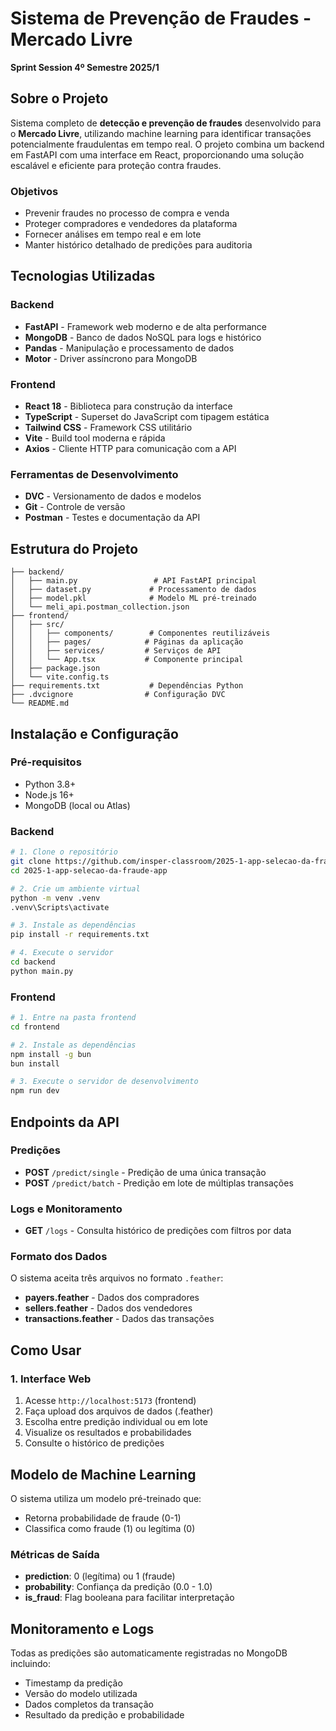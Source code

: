 # Sistema de Prevenção de Fraudes - Mercado Livre

**Sprint Session 4º Semestre 2025/1**

## Sobre o Projeto

Sistema completo de **detecção e prevenção de fraudes** desenvolvido para o **Mercado Livre**, utilizando machine learning para identificar transações potencialmente fraudulentas em tempo real. O projeto combina um backend em FastAPI com uma interface em React, proporcionando uma solução escalável e eficiente para proteção contra fraudes.

### Objetivos
- Prevenir fraudes no processo de compra e venda
- Proteger compradores e vendedores da plataforma
- Fornecer análises em tempo real e em lote
- Manter histórico detalhado de predições para auditoria

## Tecnologias Utilizadas

### Backend
- **FastAPI** - Framework web moderno e de alta performance
- **MongoDB** - Banco de dados NoSQL para logs e histórico
- **Pandas** - Manipulação e processamento de dados
- **Motor** - Driver assíncrono para MongoDB

### Frontend
- **React 18** - Biblioteca para construção da interface
- **TypeScript** - Superset do JavaScript com tipagem estática
- **Tailwind CSS** - Framework CSS utilitário
- **Vite** - Build tool moderna e rápida
- **Axios** - Cliente HTTP para comunicação com a API

### Ferramentas de Desenvolvimento
- **DVC** - Versionamento de dados e modelos
- **Git** - Controle de versão
- **Postman** - Testes e documentação da API

## Estrutura do Projeto

```
├── backend/
│   ├── main.py                 # API FastAPI principal
│   ├── dataset.py             # Processamento de dados
│   ├── model.pkl              # Modelo ML pré-treinado
│   └── meli_api.postman_collection.json
├── frontend/
│   ├── src/
│   │   ├── components/        # Componentes reutilizáveis
│   │   ├── pages/            # Páginas da aplicação
│   │   ├── services/         # Serviços de API
│   │   └── App.tsx           # Componente principal
│   ├── package.json
│   └── vite.config.ts
├── requirements.txt           # Dependências Python
├── .dvcignore                # Configuração DVC
└── README.md
```

## Instalação e Configuração

### Pré-requisitos
- Python 3.8+
- Node.js 16+
- MongoDB (local ou Atlas)

### Backend
```bash
# 1. Clone o repositório
git clone https://github.com/insper-classroom/2025-1-app-selecao-da-fraude-app.git
cd 2025-1-app-selecao-da-fraude-app

# 2. Crie um ambiente virtual
python -m venv .venv
.venv\Scripts\activate

# 3. Instale as dependências
pip install -r requirements.txt

# 4. Execute o servidor
cd backend
python main.py
```

### Frontend
```bash
# 1. Entre na pasta frontend
cd frontend

# 2. Instale as dependências
npm install -g bun
bun install

# 3. Execute o servidor de desenvolvimento
npm run dev
```

## Endpoints da API

### Predições
- **POST** `/predict/single` - Predição de uma única transação
- **POST** `/predict/batch` - Predição em lote de múltiplas transações

### Logs e Monitoramento
- **GET** `/logs` - Consulta histórico de predições com filtros por data

### Formato dos Dados
O sistema aceita três arquivos no formato `.feather`:
- **payers.feather** - Dados dos compradores
- **sellers.feather** - Dados dos vendedores  
- **transactions.feather** - Dados das transações

## Como Usar

### 1. Interface Web
1. Acesse `http://localhost:5173` (frontend)
2. Faça upload dos arquivos de dados (.feather)
3. Escolha entre predição individual ou em lote
4. Visualize os resultados e probabilidades
5. Consulte o histórico de predições

## Modelo de Machine Learning

O sistema utiliza um modelo pré-treinado que:
- Retorna probabilidade de fraude (0-1)
- Classifica como fraude (1) ou legítima (0)

### Métricas de Saída
- **prediction**: 0 (legítima) ou 1 (fraude)
- **probability**: Confiança da predição (0.0 - 1.0)
- **is_fraud**: Flag booleana para facilitar interpretação

## Monitoramento e Logs

Todas as predições são automaticamente registradas no MongoDB incluindo:
- Timestamp da predição
- Versão do modelo utilizada
- Dados completos da transação
- Resultado da predição e probabilidade